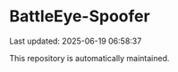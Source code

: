 # BattleEye-Spoofer

Last updated: 2025-06-19 06:58:37

This repository is automatically maintained.
